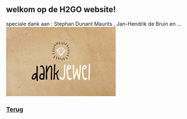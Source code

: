 ## welkom op de H2GO website!

speciale dank aan : Stephan Dunant Maurits , Jan-Hendrik de Bruin en ...
![image](Thx.png)


### [Terug](http://www.team-h2go.nl)
